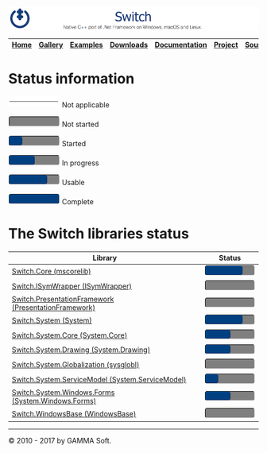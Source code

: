 ![Switch Header](Pictures/SwitchNativeC++port.png)

| [Home](Home.md) | [Gallery](Gallery.md) | [Examples](Examples.md) | [Downloads](Downloads.md) | [Documentation](Documentation.md) | [Project](https://sourceforge.net/projects/switchpro) | [Source](https://github.com/gammasoft71/switch) | [License](License.md) | [Contact](Contact.md) | [GAMMA Soft](https://gammasoft71.wixsite.com/gammasoft) |
|-----------------|-----------------------|-------------------------|-------------------------|-----------------------------------|-------------------------------------------------------|-------------------------------------------------|-----------------------|-----------------------|---------------------------------------------------------|

# Status information

![Progress](Pictures/ProgressIna.png) Not applicable

![Progress](Pictures/Progress0.png) Not started

![Progress](Pictures/Progress25.png) Started

![Progress](Pictures/Progress50.png) In progress

![Progress](Pictures/Progress75.png) Usable

![Progress](Pictures/Progress100.png) Complete

# The Switch libraries status

| Library                                                                                      | Status                                |
|----------------------------------------------------------------------------------------------|---------------------------------------|
| [Switch.Core (mscorelib)](SwitchCoreStatus.md)                                               | ![Progress](Pictures/Progress75.png)  |
| [Switch.ISymWrapper (ISymWrapper)](StatusISymWrapperStatus.md)                               | ![Progress](Pictures/Progress0.png)   |
| [Switch.PresentationFramework (PresentationFramework)](SwitchPresentationFrameworkStatus.md) | ![Progress](Pictures/Progress0.png)   |
| [Switch.System (System)](SwitchSystemStatus.md)                                              | ![Progress](Pictures/Progress75.png)  |
| [Switch.System.Core (System.Core)](SwitchSystemCoreStatus.md)                                | ![Progress](Pictures/Progress50.png)  |
| [Switch.System.Drawing (System.Drawing)](SwitchSystemDrawingStatus.md)                       | ![Progress](Pictures/Progress50.png)  |
| [Switch.System.Globalization (sysglobl)](SwitchSystemGlobalizationStatus.md)                 | ![Progress](Pictures/Progress0.png)   |
| [Switch.System.ServiceModel (System.ServiceModel)](SwitchSystemServiceModelStatus.md)        | ![Progress](Pictures/Progress25.png)  |
| [Switch.System.Windows.Forms (System.Windows.Forms)](SwitchSystemWindowsFormsStatus.md)      | ![Progress](Pictures/Progress50.png)  |
| [Switch.WindowsBase (WindowsBase)](SwitchWindowsBaseStatus.md)                               | ![Progress](Pictures/Progress0.png)   |

______________________________________________________________________________________________

© 2010 - 2017 by GAMMA Soft.
